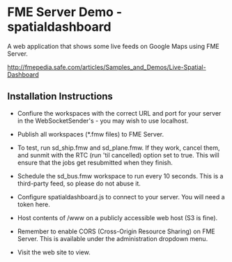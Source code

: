 FME Server Demo - spatialdashboard
======================================

A web application that shows some live feeds on Google Maps using FME Server.

http://fmepedia.safe.com/articles/Samples_and_Demos/Live-Spatial-Dashboard

Installation Instructions
-------------------------

- Confiure the workspaces with the correct URL and port for your server in the WebSocketSender's - you may wish to use localhost.

- Publish all workspaces (*.fmw files) to FME Server.

- To test, run sd_ship.fmw and sd_plane.fmw. If they work, cancel them, and sunmit with the RTC (run 'til cancelled) option set to true. This will ensure that the jobs get resubmitted when they finish.

- Schedule the sd_bus.fmw workspace to run every 10 seconds. This is a third-party feed, so please do not abuse it.

- Configure spatialdashboard.js to connect to your server. You will need a token here.

- Host contents of /www on a publicly accessible web host (S3 is fine).

- Remember to enable CORS (Cross-Origin Resource Sharing) on FME Server. This is available under the administration dropdown menu.

- Visit the web site to view.